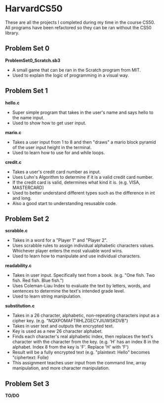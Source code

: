 # HarvardCS50

These are all the projects I completed during my time in the course CS50.
All programs have been refactored so they can be ran without the CS50 library.

## Problem Set 0
**ProblemSet0_Scratch.sb3**
  - A small game that can be ran in the Scratch program from MIT.
  - Used to explain the logic of programming in a visual way.
## Problem Set 1

**hello.c**
  - Super simple program that takes in the user's name and says hello to the name input.
  - Used to show how to get user input.
    
**mario.c**
  - Takes a user input from 1 to 8 and then "draws" a mario block pyramid of the user input height in the terminal.
  - Used to learn how to use for and while loops.
    
**credit.c**
  - Takes a user's credit card number as input.
  - Uses Luhn's Algorithm to determine if it is a valid credit card number.
  - If the credit card is valid, determines what kind it is. (e.g. VISA, MASTERCARD)
  - Used to better understand different types such as the difference in int and long.
  - Also a good start to understanding resusable code.

## Problem Set 2

**scrabble.c**
  - Takes in a word for a "Player 1" and "Player 2".
  - Uses scrabble rules to assign individual alphabetic characters values. Whichever player enters the most valuable word wins.
  - Used to learn how to manipulate and use individual characters.

**readability.c**
  - Takes in user input. Specifically text from a book. (e.g. "One fish. Two fish. Red fish. Blue fish.")
  - Uses Coleman-Liau Index to evaluate the text by letters, words, and sentences to determine the text's intended grade level.
  - Used to learn string manipulation.

**substitution.c**
  - Takes in a 26 character, alphabetic, non-repeating characters input as a cipher key. (e.g. "NQXPOMAFTRHLZGECYJIUWSKDVB")
  - Takes in user text and outputs the encrypted text. 
  - Key is used as a new 26 character alphabet. 
  - Finds each character's real alphabetic index, then replaces the text's character with the character from the key. 
    (e.g. 'H' has an index 8 in the alphabet. Index 8 from the key is 'F'. Replace 'H' with 'F')
  - Result will be a fully encrypted text (e.g. "plaintext: Hello" becomes "ciphertext: Folle)
  - This assignment teaches user input from the command line, array manipulation, and more character manipulation.

## Problem Set 3

**TO/DO**

